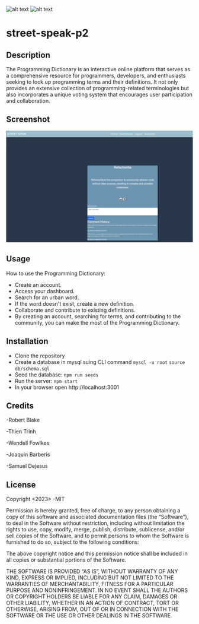 ![alt text](https://img.shields.io/badge/License-GPLv2-brightgreen)
![alt text](https://img.shields.io/badge/Ver.-1.0.0-blue)
# street-speak-p2

## Description

The Programming Dictionary is an interactive online platform that serves as a comprehensive resource for programmers, developers, and enthusiasts seeking to look up programming terms and their definitions. It not only provides an extensive collection of programming-related terminologies but also incorporates a unique voting system that encourages user participation and collaboration.

## Screenshot

![alt text](https://github.com/jbarberisv/street-speak-p2/blob/JoaquinBranch/assets/img/screen%20shot%20street.png?raw=true)

## Usage

How to use the Programming Dictionary:

-   Create an account.
-   Access your dashboard.
-   Search for an urban word.
-   If the word doesn't exist, create a new definition.
-   Collaborate and contribute to existing definitions.
-   By creating an account, searching for terms, and contributing to the community, you can make the most of the Programming Dictionary.

## Installation

-   Clone the repository
-   Create a database in mysql suing CLI command 
    `mysql -u root`
    `source db/schema.sql`
-   Seed the database:
    `npm run seeds`
-   Run the server:
    `npm start`
-   In your browser open http://localhost:3001


## Credits

-Robert Blake

-Thien Trinh

-Wendell Fowlkes

-Joaquin Barberis

-Samuel Dejesus

## License
Copyright <2023> <COPYRIGHT Steet Speak>
-MIT

Permission is hereby granted, free of charge, to any person obtaining a copy of this software and associated documentation files (the “Software”), to deal in the Software without restriction, including without limitation the rights to use, copy, modify, merge, publish, distribute, sublicense, and/or sell copies of the Software, and to permit persons to whom the Software is furnished to do so, subject to the following conditions:

The above copyright notice and this permission notice shall be included in all copies or substantial portions of the Software.

THE SOFTWARE IS PROVIDED “AS IS”, WITHOUT WARRANTY OF ANY KIND, EXPRESS OR IMPLIED, INCLUDING BUT NOT LIMITED TO THE WARRANTIES OF MERCHANTABILITY, FITNESS FOR A PARTICULAR PURPOSE AND NONINFRINGEMENT. IN NO EVENT SHALL THE AUTHORS OR COPYRIGHT HOLDERS BE LIABLE FOR ANY CLAIM, DAMAGES OR OTHER LIABILITY, WHETHER IN AN ACTION OF CONTRACT, TORT OR OTHERWISE, ARISING FROM, OUT OF OR IN CONNECTION WITH THE SOFTWARE OR THE USE OR OTHER DEALINGS IN THE SOFTWARE.